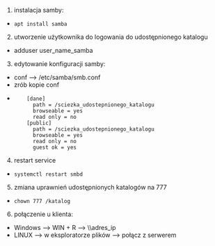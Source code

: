 1. instalacja samby:
  - `apt install samba`
2. utworzenie użytkownika do logowania do udostępnionego katalogu
  - adduser user_name_samba
3. edytowanie konfiguracji samby:
  - conf --> /etc/samba/smb.conf
  - zrób kopie conf
  - ``` 
        [dane]
          path = /sciezka_udostepnionego_katalogu
          browseable = yes
          read only = no
        [public]
          path = /sciezka_udostepnionego_katalogu
          browseable = yes
          read only = no
          guest ok = yes
    ```
4. restart service
  - `systemctl restart smbd`
5. zmiana uprawnień udostępnionych katalogów na 777
  - `chown 777 /katalog`
6. połączenie u klienta:
  - Windows --> WIN + R --> \\\adres_ip
  - LINUX --> w eksploratorze plików --> połącz z serwerem
